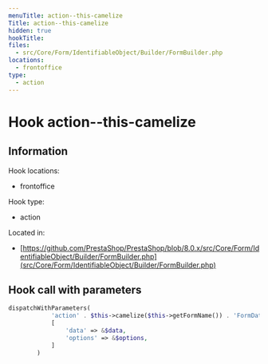 ```yaml
---
menuTitle: action--this-camelize
Title: action--this-camelize
hidden: true
hookTitle: 
files:
  - src/Core/Form/IdentifiableObject/Builder/FormBuilder.php
locations:
  - frontoffice
type:
  - action
---
```


# Hook action--this-camelize

## Information

Hook locations: 
  - frontoffice

Hook type: 
  - action

Located in: 
  - [https://github.com/PrestaShop/PrestaShop/blob/8.0.x/src/Core/Form/IdentifiableObject/Builder/FormBuilder.php](src/Core/Form/IdentifiableObject/Builder/FormBuilder.php)

## Hook call with parameters

```php
dispatchWithParameters(
            'action' . $this->camelize($this->getFormName()) . 'FormDataProviderDefaultData',
            [
                'data' => &$data,
                'options' => &$options,
            ]
        )
```